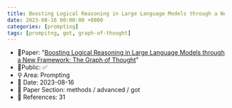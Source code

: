 ```yaml
---
title: Boosting Logical Reasoning in Large Language Models through a New Framework
date: 2023-08-16 00:00:00 +0800
categories: [prompting]
tags: [prompitng, got, graph-of-thought]
---
```


- 📙Paper: "[Boosting Logical Reasoning in Large Language Models through a New Framework: The Graph of Thought](https://www.semanticscholar.org/paper/Boosting-Logical-Reasoning-in-Large-Language-Models-Lei-Lin/ba4aa83248a1d08b521392eb971e47d10b7c74e1)"
- 🔑Public: ✅
- ⚲ Area: Prompting
- 📅 Date: 2023-08-16
- 🔎 Paper Section: methods / advanced / got
- 📝 References: 31
